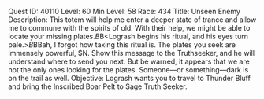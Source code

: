 Quest ID: 40110
Level: 60
Min Level: 58
Race: 434
Title: Unseen Enemy
Description: This totem will help me enter a deeper state of trance and allow me to commune with the spirits of old. With their help, we might be able to locate your missing plates.$B$B<Logrash begins his ritual, and his eyes turn pale.>$B$BBah, I forgot how taxing this ritual is. The plates you seek are immensely powerful, $N. Show this message to the Truthseeker, and he will understand where to send you next. But be warned, it appears that we are not the only ones looking for the plates. Someone—or something—dark is on the trail as well.
Objective: Logrash wants you to travel to Thunder Bluff and bring the Inscribed Boar Pelt to Sage Truth Seeker.
